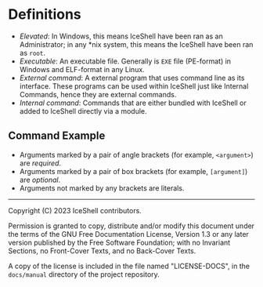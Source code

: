 # Definitions

- _Elevated_: In Windows, this means IceShell have been ran as an Administrator; in any *nix system, this means the IceShell have been ran as `root`.
- _Executable_: An executable file. Generally is `EXE` file (PE-format) in Windows and ELF-format in any Linux.
- _External command_: A external program that uses command line as its interface. These programs can be used within IceShell just like Internal Commands, hence they are external commands.
- _Internal command_: Commands that are either bundled with IceShell or added to IceShell directly via a module.

## Command Example

- Arguments marked by a pair of angle brackets (for example, `<argument>`) are _required_.
- Arguments marked by a pair of box brackets (for example, `[argument]`) are _optional_.
- Arguments not marked by any brackets are literals.

---

Copyright (C) 2023 IceShell contributors.

Permission is granted to copy, distribute and/or modify this document under the terms of the GNU Free Documentation License, Version 1.3 or any later version published by the Free Software Foundation; with no Invariant Sections, no Front-Cover Texts, and no Back-Cover Texts.

A copy of the license is included in the file named "LICENSE-DOCS", in the `docs/manual` directory of the project repository.
